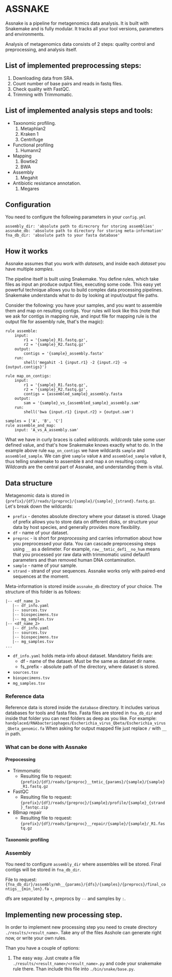 # ASSNAKE

Assnake is a pipeline for metagenomics data analysis. It is built with Snakemake and is fully modular. It tracks all your tool versions, parameters and environments.


Analysis of metagenomics data consists of 2 steps: quality control and preprocessing, and analysis itself. 

## List of implemented preprocessing steps:
1. Downloading data from SRA.  
2. Count number of base pairs and reads in fastq files.
3. Check quality with FastQC.
4. Trimming with Trimmomatic.

## List of implemented analysis steps and tools:
* Taxonomic profiling.
    1. Metaphlan2
    2. Kraken 1
    3. Centrifuge
* Functional profiling
    1. Humann2
* Mapping
    1. Bowtie2
    2. BWA
* Assembly
    1. Megahit
* Antibiotic resistance annotation.
    1. Megares

## Configuration

You need to configure the following parameters in your `config.yml`

```
assembly_dir: 'absolute path to direcrory for storing assemblies'
assnake_db: 'absolute path to directory for storing meta-information'
fna_db_dir: 'absolute path to your fasta database'
```

## How it works

Assnake assumes that you work with *datasets*, and inside each *dataset* you have multiple *samples*.

The pipeline itself is built using Snakemake. You define rules, which take files as input an produce output files, executing some code. This easy yet powerful technique allows you to build complex data processing pipelines. Snakemake understands what to do by looking at input/output file paths. 

Consider the following: you have your samples, and you want to assemble them and map on resulting contigs. Your rules will look like this (note that we ask for contigs in mapping rule, and input file for mapping rule is the output file for assembly rule, that's the magic):
```
rule assemble:
    input: 
        r1 = '{sample}_R1.fastq.gz',
        r2 = '{sample}_R2.fastq.gz'
    output:
        contigs = '{sample}_assembly.fasta'
    run:
        shell('megahit -1 {input.r1} -2 {input.r2} -o {output.contigs}')

rule map_on_contigs:
    input: 
        r1 = '{sample}_R1.fastq.gz',
        r2 = '{sample}_R2.fastq.gz',
        contigs = {assembled_sample}_assembly.fasta
    output:
        sam = '{sample}_vs_{assembled_sample}_assembly.sam'
    run:
        shell('bwa {input.r1} {input.r2} > {output.sam')

samples = ['A', 'B', 'C']
rule assemble_and_map:
    input: 'A_vs_A_assembly.sam'
```

What we have in curly braces is called *wildcards*. *wildcards* take some user defined value, and that's how Snakemake knows exactly what to do. In the example above rule `map_on_contigs` we have wildcards `sample` and `assembled_sample`. We can give `sample` value `A` and `assembled_sample` value `B`, thus telling snakemake to assemble `B` and map `A` on resulting contg. *Wildcards* are the central part of Assnake, and understanding them is vital.

## Data structure

Metagenomic data is stored in `{prefix}/{df}/reads/{preproc}/{sample}/{sample}_{strand}.fastq.gz`. Let's break down the wildcards:

* `prefix` - denotes absolute directory where your dataset is stored. Usage of prefix allows you to store data on different disks, or structure your data by host species, and generally provides more flexibility.
* `df` - name of your dataset.
* `preproc` - is short for *preprocessing* and carries information about how you preprocessed your data. You can cascade preprocessing steps using `__` as a delimeter. For example, `raw__tmtic_def1__no_hum` means that you processed yor raw data with trimmomatic usind default1 parameters and than removed human DNA contamination.
* `sample` - name of your sample.
* `strand` - strand of your sequences. Assnake works only with paired-end sequences at the moment.

Meta-information is stored inside `assnake_db` directory of your choice. The structure of this folder is as follows:

```
|-- <df_name_1>
   |-- df_info.yaml
   |-- sources.tsv
   |-- biospecimens.tsv
   |-- mg_samples.tsv
|-- <df_name_2>
   |-- df_info.yaml
   |-- sources.tsv
   |-- biospecimens.tsv
   |-- mg_samples.tsv
...
```

* `df_info.yaml` holds meta-info about dataset. Mandatory fields are:
    * df - name of the dataset. Must be the same as dataset dir name.
    * fs_prefix - absolute path of the directory, where dataset is stored.
* `sources.tsv`
* `biospecimens.tsv`
* `mg_samples.tsv`



### Reference data
Reference data is stored inside the `database` directory. It includes various databases for tools and fasta files. Fasta files are stored in `fna_db_dir` and inside that folder you can nest folders as deep as you like. For example: `handplaced/RNAbacteriophages/Escherichia_virus_Qbeta/Escherichia_virus_Qbeta_genomic.fa` When asking for output mapped file just replace `/` with `__` in path. 

### What can be done with Assnake

#### Prepocessing

* Trimmomatic
    * Resulting file to request: `{prefix}/{df}/reads/{preproc}__tmtic_{params}/{sample}/{sample}_R1.fastq.gz`
* FastQC
    * Resulting file to request: `{prefix}/{df}/reads/{preproc}/{sample}/profile/{sample}_{strand}_fastqc.zip`
* BBmap repair
    * Resulting file to request: `{prefix}/{df}/reads/{preproc}__repair/{sample}/{sample}/_R1.fastq.gz`

#### Taxonomic profiling


### Assembly
You need to configure `assembly_dir` where assembles will be stored. Final contigs will be stored in `fna_db_dir`.

File to request: `{fna_db_dir}/assembly/mh__{params}/{dfs}/{samples}/{preprocs}/final_contigs__{min_len}.fa`

dfs are separated by `+`, preprocs by `--` and samples by `:`.

## Implementing new processing step.
In order to implement new processing step you need to create directory `./results/<result_name>`. Take any of the files Asshole can generate right now, or write your own rules.

Than you have a couple of options:

1. The easy way. Just create a file `./results/<result_name>/<result_name>.py` and code your snakemake rule there. Than include this file into `./bin/snake/base.py`. 
